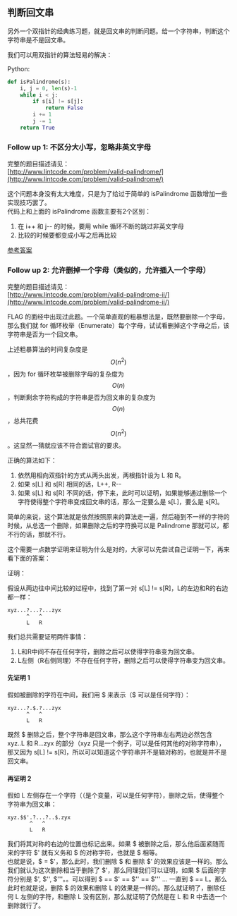 ## 判断回文串

另外一个双指针的经典练习题，就是回文串的判断问题。给一个字符串，判断这个字符串是不是回文串。

我们可以用双指针的算法轻易的解决：

Python:

```py
def isPalindrome(s):
    i, j = 0, len(s)-1
    while i < j:
        if s[i] != s[j]:
            return False
        i += 1
        j -= 1
    return True
```

### Follow up 1: 不区分大小写，忽略非英文字母

完整的题目描述请见：  
[http://www.lintcode.com/problem/valid-palindrome/](http://www.lintcode.com/problem/valid-palindrome/)

这个问题本身没有太大难度，只是为了给过于简单的 isPalindrome 函数增加一些实现技巧罢了。  
代码上和上面的 isPalindrome 函数主要有2个区别：

1. 在 i++ 和 j-- 的时候，要用 while 循环不断的跳过非英文字母
2. 比较的时候要都变成小写之后再比较

[参考答案](http://www.jiuzhang.com/solution/valid-palindrome/)

### Follow up 2: 允许删掉一个字母（类似的，允许插入一个字母）

完整的题目描述请见：  
[http://www.lintcode.com/problem/valid-palindrome-ii/](http://www.lintcode.com/problem/valid-palindrome-ii/)

FLAG 的面经中出现过此题。一个简单直观的粗暴想法是，既然要删除一个字母，那么我们就 for 循环枚举（Enumerate）每个字母，试试看删掉这个字母之后，该字符串是否为一个回文串。

上述粗暴算法的时间复杂度是 $$O(n^2)$$，因为 for 循环枚举被删除字母的复杂度为$$O(n)$$，判断剩余字符构成的字符串是否为回文串的复杂度为$$O(n)$$，总共花费$$O(n^2)$$。这显然一猜就应该不符合面试官的要求。

正确的算法如下：

1. 依然用相向双指针的方式从两头出发，两根指针设为 L 和 R。
2. 如果 s\[L\] 和 s\[R\] 相同的话，L++, R--
3. 如果 s\[L\] 和 s\[R\] 不同的话，停下来，此时可以证明，如果能够通过删除一个字符使得整个字符串变成回文串的话，那么一定要么是 s\[L\]，要么是 s\[R\]。

简单的来说，这个算法就是依然按照原来的算法走一遍，然后碰到不一样的字符的时候，从总选一个删除，如果删除之后的字符换可以是 Palindrome 那就可以，都不行的话，那就不行。

这个需要一点数学证明来证明为什么是对的，大家可以先尝试自己证明一下，再来看下面的答案：

证明：

假设从两边往中间比较的过程中，找到了第一对 s\[L\] != s\[R\]，L的左边和R的右边都一样：

```
xyz...?...?...zyx
      ^   ^
      L   R
```

我们总共需要证明两件事情：

1. L和R中间不存在任何字符，删除之后可以使得字符串变为回文串。
2. L左侧（R右侧同理）不存在任何字符，删除之后可以使得字符串变为回文串。

#### 先证明 1

假如被删除的字符在中间，我们用 $ 来表示（$ 可以是任何字符）：

```
xyz...?.$.?...zyx
      ^   ^
      L   R
```

既然 $ 删除之后，整个字符串是回文串，那么这个字符串左右两边必然包含 xyz..L 和 R...zyx 的部分（xyz 只是一个例子，可以是任何其他的对称字符串），那又因为 s\[L\] != s\[R\]，所以可以知道这个字符串并不是轴对称的，也就是并不是回文串。

#### 再证明 2

假如 L 左侧存在一个字符（（是个变量，可以是任何字符），删除之后，使得整个字符串为回文串：

```
xyz.$$'.?...?..$.zyx
       ^   ^
       L   R
```

我们将其对称的右边的位置也标记出来。如果 $ 被删除之后，那么他后面紧随而来的字符 $' 就有义务和 $ 的对称字符，也就是 $ 相等。  
也就是说，$  = $'，那么此时，我们删除 $ 和 删除 $’ 的效果应该是一样的。那么我们就认为这次删除相当于删除了 $'，那么同理我们可以证明，如果 $ 后面的字符分别是 $', $'', $'''。。可以得到 $ == $' == $'' == $''' ... 一直到 $ == L。那么此时也就是说，删除 $ 的效果和删除 L 的效果是一样的。那么就证明了，删除任何 L 左侧的字符，和删除 L 没有区别，那么就证明了仍然是在 L 和 R 中去选一个删除就行了。

